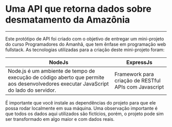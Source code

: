 # Uma API que retorna dados sobre desmatamento da Amazônia
----

Este protótipo de API foi criado com o objetivo de entregar um mini-projeto do curso Programadores do Amanhã, que tem ênfase em programação web fullstack.
As tecnologias utilizadas para a criação deste mini-projeto foram:

|  NodeJs       | ExpressJs    |
|-------------|------------|
| Node.js é um ambiente de tempo de execução de código aberto que permite aos desenvolvedores executar JavaScript do lado do servidor.  | Framework para criação de RESTful APIs com Javascript  |



É importante que você instale as dependências do projeto para que ele possa rodar localmente em sua máquina.
Uma observação importante é que todos os dados aqui utilizados são fictícios, porém, o projeto pode sim ser transformado em algo maior e com dados reais.
